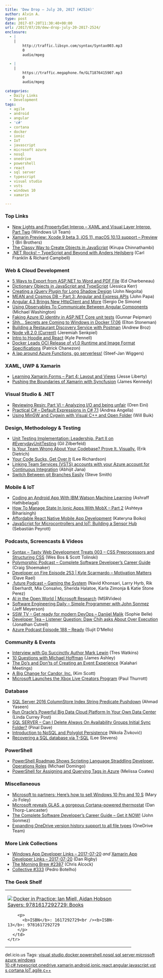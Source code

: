 ```yaml
---
title: 'Dew Drop – July 20, 2017 (#2524)'
author: Alvin A.
type: post
date: 2017-07-20T11:30:40+00:00
url: /2017/07/20/dew-drop-july-20-2017-2524/
enclosure:
  - |
    |
        http://traffic.libsyn.com/syntax/Syntax003.mp3
        0
        audio/mpeg
        
  - |
    |
        https://traffic.megaphone.fm/GLT1876415907.mp3
        0
        audio/mpeg
        
categories:
  - Daily Links
  - Development
tags:
  - agile
  - android
  - angular
  - 'c#'
  - cortana
  - docker
  - ionic
  - IoT
  - javascript
  - microsoft azure
  - nosql
  - onedrive
  - powershell
  - react
  - sql server
  - typescript
  - visual studio
  - vsts
  - windows 10
  - xamarin

---
```

### <a name="top"></a>Top Links

  * <a href="http://blogs.windows.com/buildingapps/2017/07/19/new-lights-propertyset-interop-xaml-visual-layer-interop-part-two/?WT.mc_id=DX_MVP4025064" target="_blank">New Lights and PropertySet Interop – XAML and Visual Layer Interop, Part Two</a> (Windows UI Team)
  * <a href="https://releases.xamarin.com/preview-xcode-9-beta-3-ios-11-macos-10-13-support-preview-1/" target="_blank">Xamarin Preview: Xcode 9 beta 3, iOS 11, macOS 10.13 support – Preview 1</a> (Bri Brothers)
  * <a href="https://www.kirupa.com/javascript/classy_way_to_create_objects.htm" target="_blank">The Classy Way to Create Objects in JavaScript</a> (Kirupa Chinnathambi)
  * <a href="http://www.dotnetrocks.com/default.aspx?ShowNum=1460" target="_blank">.NET Rocks! &#8211; TypeScript and Beyond with Anders Hejlsberg</a> (Carl Franklin & Richard Campbell)



### <a name="web"></a>Web & Cloud Development

  * <a href="http://developer.telerik.com/topics/net/5-ways-export-asp-net-word-pdf-file/" target="_blank">5 Ways to Export from ASP.NET to Word and PDF File</a> (Ed Charbeneau)
  * <a href="https://medium.com/@jessitron/dictionary-objects-in-javascript-and-typescript-a703ae4cc7b7?source=rss-57bf72cfb25f------2" target="_blank">Dictionary Objects in JavaScript and TypeScript</a> (Jessica Kerr)
  * <a href="https://code.tutsplus.com/tutorials/creating-a-jquery-plugin-for-long-shadow-design--cms-28924" target="_blank">Creating a jQuery Plugin for Long Shadow Design</a> (John Negoita)
  * <a href="https://johnpapa.net/angular-cosmosdb-3/" target="_blank">MEAN and Cosmos DB &#8211; Part 3: Angular and Express APIs</a> (John Papa)
  * <a href="http://www.infoq.com/news/2017/07/angular-43-released?utm_campaign=infoq_content&utm_source=infoq&utm_medium=feed&utm_term=global" target="_blank">Angular 4.3 Brings New HttpClient and More</a> (Sergio De Simone)
  * <a href="http://lightswitchhelpwebsite.com/Blog/tabid/61/EntryId/4311/Using-Observables-To-Communicate-Between-Angular-Components.aspx" target="_blank">Using Observables To Communicate Between Angular Components</a> (Michael Washington)
  * <a href="http://feedproxy.google.com/~r/gunnarpeipman/~3/oAne8ok6Fvs/" target="_blank">Faking Azure ID identity in ASP.NET Core unit tests</a> (Gunnar Peipman)
  * <a href="https://blog.sixeyed.com/shh-secrets-are-coming-to-windows-in-docker-17-06/" target="_blank">Shh&#8230; Secrets are Coming to Windows in Docker 17.06</a> (Elton Stoneman)
  * <a href="http://blog.getpostman.com/2017/07/19/building-a-restaurant-discovery-service-with-postman/" target="_blank">Building a Restaurant Discovery Service with Postman</a> (Andrew Broz)
  * <a href="https://nodejs.org/en/blog/release/v8.2.0" target="_blank">Node v8.2.0 (Current)</a> (Jeremiah Senkpiel)
  * <a href="https://css-tricks.com/intro-hoodie-react/" target="_blank">Intro to Hoodie and React</a> (Kyle Pennell)
  * <a href="https://blog.docker.com/2017/07/oci-release-of-v1-0-runtime-and-image-format-specifications/" target="_blank">Docker Leads OCI Release of v1.0 Runtime and Image Format Specifications</a> (Patrick Chanezon)
  * <a href="https://blog.steef-jan-wiggers.com/2017/07/lap-around-azure-functions-go-serverless/" target="_blank">A lap around Azure Functions, go serverless!</a> (Steef-Jan Wiggers)



### <a name="silverlight"></a>XAML, UWP & Xamarin

  * <a href="http://feedproxy.google.com/~r/JesseLiberty-SilverlightGeek/~3/Na6YwxerXek/" target="_blank">Learning Xamarin.Forms – Part 4: Layout and Views</a> (Jesse Liberty)
  * <a href="https://www.syncfusion.com/blogs/post/guest-blog-pushing-the-boundaries-of-xamarin-with-syncfusion.aspx" target="_blank">Pushing the Boundaries of Xamarin with Syncfusion</a> (James Kennedy)



### <a name="dotnet"></a>Visual Studio & .NET

  * <a href="http://feedproxy.google.com/~r/AyendeRahien/~3/zj7kLwGktLs/reviewing-resin-part-vi-analyzing-i-o-and-being-unfair" target="_blank">Reviewing Resin: Part VI – Analyzing I/O and being unfair</a> (Oren Eini)
  * <a href="http://www.andreaangella.com/2017/07/practical-csharp-default-expressions/" target="_blank">Practical C# – Default Expressions in C# 7.1</a> (Andrea Angella)
  * <a href="https://blogs.msdn.microsoft.com/vcblog/2017/07/19/using-mingw-and-cygwin-with-visual-cpp-and-open-folder/" target="_blank">Using MinGW and Cygwin with Visual C++ and Open Folder</a> (Will Buik)



### <a name="design"></a>Design, Methodology & Testing

  * <a href="http://feedproxy.google.com/~r/gilzilberfeld/~3/-J9sTcUmVrE/unit-testing-implementation-leadership-part-ii-on-everydayunittesting.html" target="_blank">Unit Testing Implementation: Leadership, Part II on #EverydayUnitTesting</a> (Gil Zilberfeld)
  * <a href="https://blog.ndepend.com/codebase-prove-it-visually/" target="_blank">Is Your Team Wrong About Your Codebase? Prove It. Visually.</a> (Erik Dietrich)
  * <a href="http://www.leerichardson.com/2017/07/your-code-sucks-get-over-it.html" target="_blank">Your Code Sucks, Get Over It</a> (Lee Richardson)
  * <a href="http://dailydotnettips.com/2017/07/19/linking-team-services-vsts-accounts-with-your-azure-account-for-continuous-integration/" target="_blank">Linking Team Services (VSTS) accounts with your Azure account for Continuous Integration</a> (Abhijit Jana)
  * <a href="https://ardalis.com/switch-between-git-branches-easily" target="_blank">Switch Between git Branches Easily</a> (Steve Smith)



### <a name="mobile"></a>Mobile & IoT

  * <a href="https://code.tutsplus.com/tutorials/coding-an-android-app-with-ibm-watson-machine-learning--cms-29217" target="_blank">Coding an Android App With IBM Watson Machine Learning</a> (Ashraff Hathibelagal)
  * <a href="http://gonehybrid.com/how-to-manage-state-in-ionic-apps-with-mobx-part-2/" target="_blank">How To Manage State In Ionic Apps With MobX &#8211; Part 2</a> (Ashteya Biharisingh)
  * <a href="http://www.infoq.com/articles/affordable-react-native-development?utm_campaign=infoq_content&utm_source=infoq&utm_medium=feed&utm_term=global" target="_blank">Affordable React Native Mobile App Development</a> (Kateryna Boiko)
  * <a href="https://auth0.com/blog/javascript-for-microcontrollers-and-iot-part-2/" target="_blank">JavaScript for Microcontrollers and IoT: Building a Sensor Hub</a> (Sebastián Peyrott)



### <a name="podcasts"></a>Podcasts, Screencasts & Videos

  * <a href="http://traffic.libsyn.com/syntax/Syntax003.mp3" target="_blank">Syntax &#8211; Tasty Web Development Treats 003 &#8211; CSS Preprocessors and Structuring CSS</a> (Wes Bos & Scott Tolinski)
  * <a href="http://polymorphicpodcast.com/shows/career-guide" target="_blank">Polymorphic Podcast &#8211; Complete Software Developer&#8217;s Career Guide</a> (Craig Shoemaker)
  * <a href="http://developeronfire.com/podcast/episode-253-kyle-scarmardo-motivation-matters" target="_blank">Developer on Fire Episode 253 | Kyle Scarmardo &#8211; Motivation Matters</a> (Dave Rael)
  * <a href="https://traffic.megaphone.fm/GLT1876415907.mp3" target="_blank">.future Podcast &#8211; Gaming the System</a> (Navid Khonsari, Larry Hyrb, Rik Eberhardt, Mia Consalvo, Sherida Halatoe, Karla Zimonja & Katie Stone Perez)
  * <a href="https://channel9.msdn.com/Shows/Microsoft-Research/AI-in-the-Open-World?WT.mc_id=DX_MVP4025064" target="_blank">AI in the Open World | Microsoft Research</a> (MSRVideo)
  * <a href="http://softwareengineeringdaily.com/2017/07/19/simple-programmer-with-john-sonmez/" target="_blank">Software Engineering Daily &#8211; Simple Programmer with John Sonmez</a> (Jeff Meyerson)
  * <a href="https://tv.ssw.com/7158/get-ready-for-modern-devops-danijel-malik" target="_blank">SSW TV &#8211; Get ready for modern DevOps – Danijel Malik</a> (Sophie Belle)
  * <a href="http://developertea.simplecast.fm/episodes/76701-listener-question-daw-chih-asks-about-over-execution" target="_blank">Developer Tea &#8211; Listener Question: Daw Chih asks About Over Execution</a> (Jonathan Cutrell)
  * <a href="http://azpodcast.azurewebsites.net/post/Episode-188-Ready" target="_blank">Azure Podcast Episode 188 &#8211; Ready</a> (Sujit D&#8217;Mello)



### <a name="events"></a>Community & Events

  * <a href="https://www.syncfusion.com/blogs/post/interview-with-go-succinctly-author-mark-lewin.aspx" target="_blank">Interview with Go Succinctly Author Mark Lewin</a> (Tres Watkins)
  * <a href="http://www.imaginativeuniversal.com/blog/2017/07/19/10-questions-with-michael-hoffman/" target="_blank">10 Questions with Michael Hoffman</a> (James Ashley)
  * <a href="http://blog.kalaharimeetings.com/2017/07/19/the-dos-and-donts-of-creating-an-event-experience/" target="_blank">The Do’s and Don’ts of Creating an Event Experience</a> (Kalahari Meetings)
  * <a href="https://www.radicalcandor.com/blog/a-big-change-for-candor-inc/" target="_blank">A Big Change for Candor, Inc.</a> (Kim Scott)
  * <a href="https://www.thurrott.com/xbox/127171/microsoft-announces-xbox-live-creators-program" target="_blank">Microsoft Launches the Xbox Live Creators Program</a> (Paul Thurrott)



### <a name="sql"></a>Database

  * <a href="http://feedproxy.google.com/~r/MSSQLTips-LatestSqlServerTips/~3/xjo2R02xyhI/tip.asp" target="_blank">SQL Server 2016 ColumnStore Index String Predicate Pushdown</a> (Ahmad Yaseen)
  * <a href="https://blogs.oracle.com/run-oracle%E2%80%99s-powerful-big-data-cloud-platform-in-your-own-data-center" target="_blank">Run Oracle’s Powerful Big Data Cloud Platform In Your Own Data Center</a> (Linda Currey Post)
  * <a href="https://blog.sqlauthority.com/2017/07/20/sql-server-can-delete-always-availability-groups-initial-sync-folder/" target="_blank">SQL SERVER – Can I Delete Always On Availability Groups Initial Sync Folder?</a> (Pinal Dave)
  * <a href="https://rubikscode.net/2017/07/19/introduction-to-nosql-and-polyglot-persistence/" target="_blank">Introduction to NoSQL and Polyglot Persistence</a> (Nikola Živković)
  * <a href="https://blogs.technet.microsoft.com/leesteve/2017/07/19/recovering-a-sql-database-via-t-sql/" target="_blank">Recovering a SQL database via T-SQL</a> (Lee Stevens)



### <a name="ps"></a>PowerShell

  * <a href="https://visualstudiomagazine.com/articles/2017/07/19/powershell-core-beta-devops.aspx" target="_blank">PowerShell Roadmap Shows Scripting Language Straddling Developer, Operations Roles</a> (Michael Domingo)
  * <a href="http://feedproxy.google.com/~r/SqlChick-MelissaCoates/~3/AJwM1lVd-nM/powershell-for-assigning-querying-tags-in-azure" target="_blank">PowerShell for Assigning and Querying Tags in Azure</a> (Melissa Coates)



### <a name="misc"></a>Miscellaneous

  * <a href="http://www.zdnet.com/article/microsoft-to-partners-heres-how-to-sell-windows-10-pro-and-10-s/#ftag=RSSbaffb68" target="_blank">Microsoft to partners: Here&#8217;s how to sell Windows 10 Pro and 10 S</a> (Mary Jo Foley)
  * <a href="http://feedproxy.google.com/~r/wmexperts/~3/0evqkgHnGUk/microsoft-reveals-glas-gorgeous-cortana-powered-thermostat-0" target="_blank">Microsoft reveals GLAS, a gorgeous Cortana-powered thermostat</a> (Dan Thorp-Lancaster)
  * <a href="https://simpleprogrammer.com/2017/07/19/complete-software-developers-career-guide-get-now/" target="_blank">The Complete Software Developer’s Career Guide – Get it NOW!</a> (John Sonmez)
  * <a href="http://blogs.office.com/en-us/2017/07/19/expanding-onedrive-version-history-support-file-types/" target="_blank">Expanding OneDrive version history support to all file types</a> (OneDrive Team)



### <a name="links"></a>More Link Collections

  * <a href="https://www.windowsappdev.com/2017/07/windows-app-developer-links-2017-07-20/" target="_blank">Windows App Developer Links &#8211; 2017-07-20</a> _and_ <a href="https://www.allaboutxamarin.com/2017/07/xamarin-app-developer-links-2017-07-20/" target="_blank">Xamarin App Developer Links &#8211; 2017-07-20</a> (Dan Rigby)
  * <a href="http://feedproxy.google.com/~r/ReflectivePerspective/~3/_XG_JSAfOA8/" target="_blank">The Morning Brew #2387</a> (Chris Alcock)
  * <a href="http://feedproxy.google.com/~r/tympanus/~3/tIRPBEclau4/" target="_blank">Collective #333</a> (Pedro Botelho)



### <a name="shelf"></a>The Geek Shelf

<div class="wlWriterEditableSmartContent" id="scid:7dc1bd33-94bd-46fd-a20b-0131235bcd47:8067bdc4-c807-4d6d-aa16-b41c9f46caad" style="margin: 0px; padding: 0px; float: none; display: inline;">
  <table cellspacing="0" cellpadding="2" width="400" border="0" unselectable="on">
    <tr>
      <td valign="top" width="400">
        <p>
          <a title="Docker in Practice: Ian Miell, Aidan Hobson Sayers: 9781617292729: Books" href="http://www.amazon.com/exec/obidos/ASIN/1617292729/amavin-20"><img data-recalc-dims="1" decoding="async" src="https://i0.wp.com/images-na.ssl-images-amazon.com/images/I/41NILsaT1fL._AC_US218_.jpg?w=660&#038;ssl=1" border="0" align="left" style="float:left" />Docker in Practice: Ian Miell, Aidan Hobson Sayers: 9781617292729: Books</a>
        </p>
        
        <p>
          <b>ISBN</b>: 1617292729<br /><b>ISBN-13</b>: 9781617292729
        </p>
      </td>
    </tr>
  </table>
</div>

<div class="wlWriterEditableSmartContent" id="scid:77ECF5F8-D252-44F5-B4EB-D463C5396A79:34b4cb11-13b6-4d6d-a211-c38463ae42e7" style="margin: 0px; padding: 0px; float: none; display: inline;">
  del.icio.us Tags: <a href="http://del.icio.us/popular/visual+studio" rel="tag">visual studio</a>,<a href="http://del.icio.us/popular/docker" rel="tag">docker</a>,<a href="http://del.icio.us/popular/powershell" rel="tag">powershell</a>,<a href="http://del.icio.us/popular/nosql" rel="tag">nosql</a>,<a href="http://del.icio.us/popular/sql+server" rel="tag">sql server</a>,<a href="http://del.icio.us/popular/microsoft+azure" rel="tag">microsoft azure</a>,<a href="http://del.icio.us/popular/windows+10" rel="tag">windows 10</a>,<a href="http://del.icio.us/popular/c%23" rel="tag">c#</a>,<a href="http://del.icio.us/popular/typescript" rel="tag">typescript</a>,<a href="http://del.icio.us/popular/onedrive" rel="tag">onedrive</a>,<a href="http://del.icio.us/popular/xamarin" rel="tag">xamarin</a>,<a href="http://del.icio.us/popular/android" rel="tag">android</a>,<a href="http://del.icio.us/popular/ionic" rel="tag">ionic</a>,<a href="http://del.icio.us/popular/react" rel="tag">react</a>,<a href="http://del.icio.us/popular/angular" rel="tag">angular</a>,<a href="http://del.icio.us/popular/javascript" rel="tag">javascript</a>,<a href="http://del.icio.us/popular/vsts" rel="tag">vsts</a>,<a href="http://del.icio.us/popular/cortana" rel="tag">cortana</a>,<a href="http://del.icio.us/popular/IoT" rel="tag">IoT</a>,<a href="http://del.icio.us/popular/agile" rel="tag">agile</a>,<a href="http://del.icio.us/popular/c%2b%2b" rel="tag">c++</a>
</div>